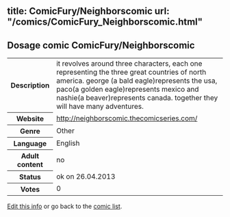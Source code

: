 title: ComicFury/Neighborscomic
url: "/comics/ComicFury_Neighborscomic.html"
---
Dosage comic ComicFury/Neighborscomic
-----------------------------------------

<p id="msg"></p>
<script type="text/javascript">
if (window.location.search === '?edit_info_mail=sent_ok') {
  var elem = document.getElementById("msg");
  elem.innerHTML = 'Edited information sucessfully sent.';
  elem.className = 'ok';
}
</script>
<table class="comicinfo">
<tr>
<th>Description</th><td>it revolves around three characters, each one representing the three great countries of north america. george (a bald eagle)represents the usa, paco(a golden eagle)represents mexico and nashie(a beaver)represents canada. together they will have many adventures.</td>
</tr>
<tr>
<th>Website</th><td><a href="http://neighborscomic.thecomicseries.com/">http://neighborscomic.thecomicseries.com/</a></td>
</tr>
<tr>
<th>Genre</th><td>Other</td>
</tr>
<tr>
<th>Language</th><td>English</td>
</tr>
<tr>
<th>Adult content</th><td>no</td>
</tr>
<tr>
<th>Status</th><td>ok on 26.04.2013</td>
</tr>
<tr>
<th>Votes</th><td>0</td>
</tr>
</table>

[Edit this info](ComicFury_Neighborscomic_edit.html) or go back to the [comic list](../comic-index.html).
